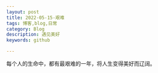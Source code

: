 ```yaml
---
layout: post
title: 2022-05-15-艰难
tags: 博客,blog,日常
category: Blog
description: 遇见美好
keywords: github

---
```



每个人的生命中，都有最艰难的一年，将人生变得美好而辽阔。